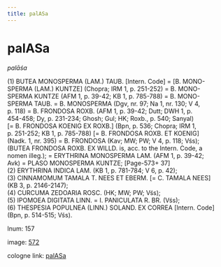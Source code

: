 ```yaml
---
title: palASa
---
```


# palASa

<i>palāśa</i>  <div n="P" />(1) <bot>BUTEA MONOSPERMA (LAM.) TAUB.</bot> [Intern. Code] = [<bot>B. MONO- <div n="lb" />SPERMA (LAM.) KUNTZE</bot>] (Chopra; IRM 1, p. 251-252) = <bot>B. MONO- <div n="lb" />SPERMA KUNTZE</bot> (AFM 1, p. 39-42; KB 1, p. 785-788) = <bot>B. MONO- <div n="lb" />SPERMA TAUB.</bot> = <bot>B. MONOSPERMA</bot> (Dgv, nr. 97; Na 1, nr. 130; V 4, <div n="lb" />p. 118) = <bot>B. FRONDOSA ROXB.</bot> (AFM 1, p. 39-42; Dutt; DWH 1, p. <div n="lb" />454-458; Dy, p. 231-234; Ghosh; Gul; HK; Roxb., p. 540; Sanyal) <div n="lb" />[= <bot>B. FRONDOSA KOENIG EX ROXB.</bot>] (Bpn, p. 536; Chopra; IRM 1, <div n="lb" />p. 251-252; KB 1, p. 785-788) [= <bot>B. FRONDOSA ROXB. ET KOENIG</bot>] <div n="lb" />(Nadk. 1, nr. 395) = <bot>B. FRONDOSA</bot> (Kav; MW; PW; V 4, p. 118; Vśs); <div n="lb" />(<bot>BUTEA FRONDOSA ROXB. EX WILLD.</bot> is, acc. to the Intern. Code, a <div n="lb" />nomen illeg.); = <bot>ERYTHRINA MONOSPERMA LAM.</bot> (AFM 1, p. 39-42; <div n="lb" />Avk) = <bot>PLASO MONOSPERMA KUNTZE</bot>; [Page-573+ 37] <div n="P" />(2) <bot>ERYTHRINA INDICA LAM.</bot> (KB 1, p. 781-784; V 6, p. 42); <div n="P" />(3) <bot>CINNAMOMUM TAMALA T. NEES ET EBERM.</bot> [= <bot>C. TAMALA NEES</bot>] <div n="lb" />(KB 3, p. 2146-2147); <div n="P" />(4) <bot>CURCUMA ZEDOARIA ROSC.</bot> (HK; MW; PW; Vśs); <div n="P" />(5) <bot>IPOMOEA DIGITATA LINN.</bot> = <bot>I. PANICULATA R. BR.</bot> (Vśs); <div n="P" />(6) <bot>THESPESIA POPULNEA (LINN.) SOLAND. EX CORREA</bot> [Intern. Code] <div n="lb" />(Bpn, p. 514-515; Vśs).

lnum: 157

image: [572](https://www.sanskrit-lexicon.uni-koeln.de/scans/csl-apidev/servepdf.php?dict=snp&page=572)

cologne link: [palASa](https://sanskrit-lexicon.uni-koeln.de/scans/csl-apidev/getword.php?dict=snp&key=palASa)

